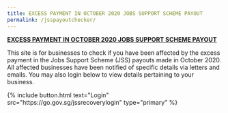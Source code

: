 ```yaml
---
title: EXCESS PAYMENT IN OCTOBER 2020 JOBS SUPPORT SCHEME PAYOUT
permalink: /jsspayoutchecker/
---
```


**<ins>EXCESS PAYMENT IN OCTOBER 2020 JOBS SUPPORT SCHEME PAYOUT</ins>**

This site is for businesses to check if you have been affected by the excess payment in the Jobs Support Scheme (JSS) payouts made in October 2020. All affected businesses have been notified of specific details via letters and emails. You may also login below to view details pertaining to your business.

<p>
{% include button.html text="Login" src="https://go.gov.sg/jssrecoverylogin" type="primary" %}
</p>